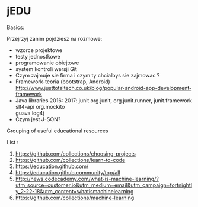 # jEDU

Basics:

Przejrzyj zanim pojdziesz na rozmowe:

- wzorce projektowe
- testy jednostkowe
- programowanie obiejtowe
- system kontroli wersji Git
- Czym zajmuje sie firma i czym ty chcialbys sie zajmowac ?
- Framework-teoria (bootstrap, Android)
	http://www.justtotaltech.co.uk/blog/popular-android-app-development-framework
- Java libraries
2016:      2017:
junit	   org.junit, org.junit.runner, junit.framework	
slf4-api   org.mockito	
guava
log4j
- Czym jest J-SON?

Grouping of useful educational resources

List :

1. https://github.com/collections/choosing-projects
2. https://github.com/collections/learn-to-code
3. https://education.github.com/
4. https://education.github.community/top/all
5. http://news.codecademy.com/what-is-machine-learning/?utm_source=customer.io&utm_medium=email&utm_campaign=fortnightly_2-22-18&utm_content=whatismachinelearning
6. https://github.com/collections/machine-learning


